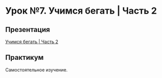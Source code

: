 # Урок №7. Учимся бегать | Часть 2

## Презентация

[Учимся бегать | Часть 2](https://www.dropbox.com/s/fquut0om0i1i686/%D0%A3%D1%87%D0%B8%D0%BC%D1%81%D1%8F%20%D0%B1%D0%B5%D0%B3%D0%B0%D1%82%D1%8C%20%7C%20%D0%A7%D0%B0%D1%81%D1%82%D1%8C%202.pdf?dl=0)

## Практикум

Самостоятельное изучение.

